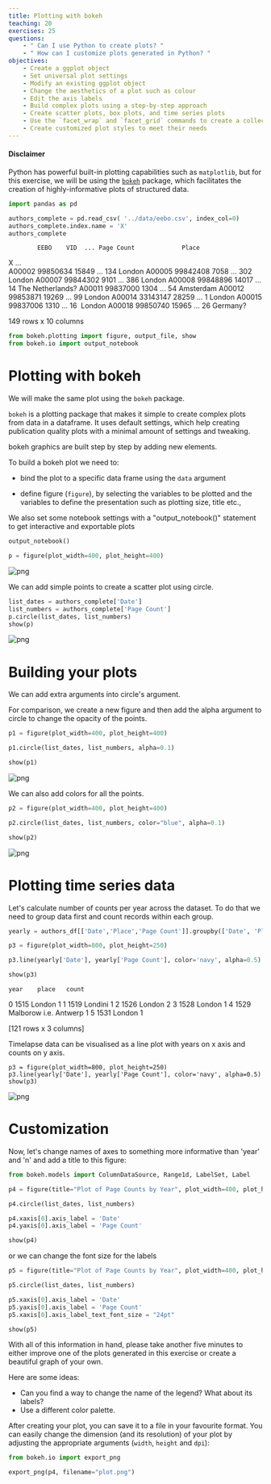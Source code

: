 ```yaml
---
title: Plotting with bokeh
teaching: 20
exercises: 25
questions:
    - " Can I use Python to create plots? "
    - " How can I customize plots generated in Python? "
objectives:
    - Create a ggplot object
    - Set universal plot settings
    - Modify an existing ggplot object
    - Change the aesthetics of a plot such as colour
    - Edit the axis labels
    - Build complex plots using a step-by-step approach
    - Create scatter plots, box plots, and time series plots
    - Use the `facet_wrap` and `facet_grid` commands to create a collection of plots splitting the data by a factor variable
    - Create customized plot styles to meet their needs
---
```


#### Disclaimer

Python has powerful built-in plotting capabilities such as `matplotlib`, but
for this exercise, we will be using the [`bokeh`](https://docs.bokeh.org/en/latest/)
package, which facilitates the creation of highly-informative plots of
structured data.

```python
import pandas as pd

authors_complete = pd.read_csv( '../data/eebo.csv', index_col=0)
authors_complete.index.name = 'X'
authors_complete
```
            EEBO    VID  ... Page Count             Place
X                        ...                             
A00002  99850634  15849  ...        134            London
A00005  99842408   7058  ...        302            London
A00007  99844302   9101  ...        386            London
A00008  99848896  14017  ...         14  The Netherlands?
A00011  99837000   1304  ...         54         Amsterdam
A00012  99853871  19269  ...         99            London
A00014  33143147  28259  ...          1            London
A00015  99837006   1310  ...         16            London
A00018  99850740  15965  ...         26          Germany?

149 rows x 10 columns

```python
from bokeh.plotting import figure, output_file, show
from bokeh.io import output_notebook
```

# Plotting with bokeh

We will make the same plot using the `bokeh` package.

`bokeh` is a plotting package that makes it simple to create complex plots
from data in a dataframe. It uses default settings, which help creating
publication quality plots with a minimal amount of settings and tweaking.

bokeh graphics are built step by step by adding new elements.

To build a bokeh plot we need to:

- bind the plot to a specific data frame using the `data` argument

- define figure (`figure`), by selecting the variables to be plotted and the variables to define the presentation
     such as plotting size, title etc.,

We also set some notebook settings with a "output_notebook()" statement to get interactive 
and exportable plots

```python
output_notebook()

p = figure(plot_width=400, plot_height=400)

```

![png](../fig/figure01.png)

We can add simple points to create a scatter plot using circle. 

```python
list_dates = authors_complete['Date']
list_numbers = authors_complete['Page Count']
p.circle(list_dates, list_numbers)
show(p)
```

![png](../fig/figure02.png)

# Building your plots

We can add extra arguments into circle's argument.

For comparison, we create a new figure and then add the
alpha argument to circle to change the opacity of the points.
```python
p1 = figure(plot_width=400, plot_height=400)

p1.circle(list_dates, list_numbers, alpha=0.1)

show(p1)
```

![png](../fig/figure03.png)

We can also add colors for all the points.

```python
p2 = figure(plot_width=400, plot_height=400)

p2.circle(list_dates, list_numbers, color="blue", alpha=0.1)

show(p2)
```

![png](../fig/figure04.png)


# Plotting time series data

Let's calculate number of counts per year across the dataset. To do that we need
to group data first and count records within each group.

```python
yearly = authors_df[['Date','Place','Page Count']].groupby(['Date', 'Place']).count().reset_index()
```

```python
p3 = figure(plot_width=800, plot_height=250)

p3.line(yearly['Date'], yearly['Page Count'], color='navy', alpha=0.5)

show(p3)
```

	year 	place 	count
0 	1515 	London 	1
1 	1519 	Londini 	1
2 	1526 	London 	2
3 	1528 	London 	1
4 	1529 	Malborow i.e. Antwerp 	1
5 	1531 	London 	1

[121 rows x 3 columns]

Timelapse data can be visualised as a line plot with years on x axis and counts
on y axis.

```
p3 = figure(plot_width=800, plot_height=250)
p3.line(yearly['Date'], yearly['Page Count'], color='navy', alpha=0.5)
show(p3)
```
![png](../fig/figure05.png)

# Customization

Now, let's change names of axes to something more informative than 'year'
and 'n' and add a title to this figure:

```python
from bokeh.models import ColumnDataSource, Range1d, LabelSet, Label

p4 = figure(title="Plot of Page Counts by Year", plot_width=400, plot_height=400)

p4.circle(list_dates, list_numbers)

p4.xaxis[0].axis_label = 'Date'
p4.yaxis[0].axis_label = 'Page Count'

show(p4)
```

or we can change the font size for the labels

```python
p5 = figure(title="Plot of Page Counts by Year", plot_width=400, plot_height=400)

p5.circle(list_dates, list_numbers)

p5.xaxis[0].axis_label = 'Date'
p5.yaxis[0].axis_label = 'Page Count'
p5.xaxis[0].axis_label_text_font_size = "24pt"

show(p5)
```

With all of this information in hand, please take another five minutes to either
improve one of the plots generated in this exercise or create a beautiful graph
of your own.

Here are some ideas:

* Can you find a way to change the name of the legend? What about its labels?
* Use a different color palette.

After creating your plot, you can save it to a file in your favourite format.
You can easily change the dimension (and its resolution) of your plot by
adjusting the appropriate arguments (`width`, `height` and `dpi`):


```python
from bokeh.io import export_png

export_png(p4, filename="plot.png")
```
